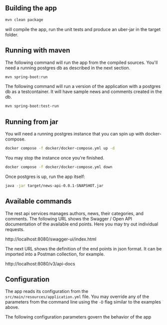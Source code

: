 ## Building the app

```bash
mvn clean package
```
will compile the app, run the unit tests and produce an uber-jar in the target folder.

## Running with maven

The following command will run the app from the compiled sources.
You'll need a running postgres db as described in the next section.
```bash
mvn spring-boot:run
```

The following command will run a version of the application with a postgres db as a testcontainer.
It will have sample news and comments created in the db.
```bash
mvn spring-boot:test-run
```

## Running from jar
You will need a running postgres instance that you can spin up with docker-compose.

```bash
docker compose -f docker/docker-compose.yml up -d
```

You may stop the instance once you're finished.
```bash
docker compose -f docker/docker-compose.yml down
```

Once postgres is up, run the app itself:

```bash
java -jar target/news-api-0.0.1-SNAPSHOT.jar
```

## Available commands

The rest api services manages authors, news, their categories, and comments.
The following URL shows the Swagger / Open API documentation of the available end points. Here you may try out
individual requests.

http://localhost:8080/swagger-ui/index.html

The next URL shows the definition of the end points in json format. It can be imported into a Postman collection,
for example.

http://localhost:8080/v3/api-docs


## Configuration

The app reads its configuration from the `src/main/resources/application.yml` file.
You may override any of the parameters from the command line using the `-D` flag similar to the examples above.

The following configuration parameters govern the behavior of the app
